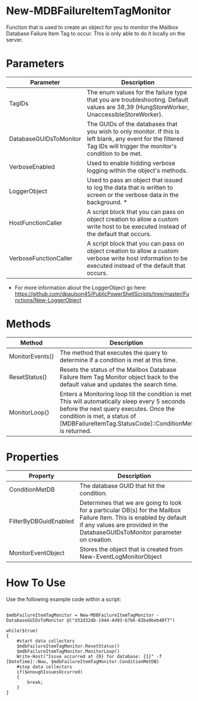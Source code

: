 # New-MDBFailureItemTagMonitor
Function that is used to create an object for you to monitor the Mailbox Database Failure Item Tag to occur. This is only able to do it locally on the server.

# Parameters 

Parameter | Description 
----------|------------
TagIDs | The enum values for the failure type that you are troubleshooting. Default values are 38,39 (HungStoreWorker, UnaccessibleStoreWorker).
DatabaseGUIDsToMonitor | The GUIDs of the databases that you wish to only monitor. If this is left blank, any event for the filtered Tag IDs will trigger the monitor's condition to be met.
VerboseEnabled | Used to enable hidding verbose logging within the object's methods.
LoggerObject | Used to pass an object that issued to log the data that is written to screen or the verbose data in the background. *
HostFunctionCaller | A script block that you can pass on object creation to allow a custom write host to be executed instead of the default that occurs.
VerboseFunctionCaller | A script block that you can pass on object creation to allow a custom verbose write host information to be executed instead of the default that occurs.

* For more information about the LoggerObject go here: https://github.com/dpaulson45/PublicPowerShellScripts/tree/master/Functions/New-LoggerObject

# Methods

Method | Description 
-------|------------
MonitorEvents() | The method that executes the query to determine if a condition is met at this time. 
ResetStatus() | Resets the status of the Mailbox Database Failure Item Tag Monitor object back to the default value and updates the search time.
MonitorLoop() | Enters a Monitoring loop till the condition is met. This will automatically sleep every 5 seconds before the next query executes. Once the condition is met, a status of [MDBFailureItemTag.StatusCode]::ConditionMet is returned. 

# Properties 

Property | Description
---------|------------
ConditionMetDB | The database GUID that hit the condition. 
FilterByDBGuidEnabled | Determines that we are going to look for a particular DB(s) for the Mailbox Failure Item. This is enabled by default if any values are provided in the DatabaseGUIDsToMonitor parameter on creation.
MonitorEventObject | Stores the object that is created from New-EventLogMonitorObject

# How To Use 

Use the following example code within a script: 

```

$mdbFailureItemTagMonitor = New-MDBFailureItemTagMonitor -DatabaseGUIDsToMonitor @("d32d32db-1944-4d93-b7b6-83ba9beb40f7")

while($true)
{
    #start data collectors
    $mdbFailureItemTagMonitor.ResetStatus()
    $mdbFailureItemTagMonitor.MonitorLoop()
    Write-Host("Issue occurred at {0} for database: {1}" -f [DateTime]::Now, $mdbFailureItemTagMonitor.ConditionMetDB)
    #stop data collectors 
    if($enoughIssuesOccurred)
    {
        break;
    }
}

```